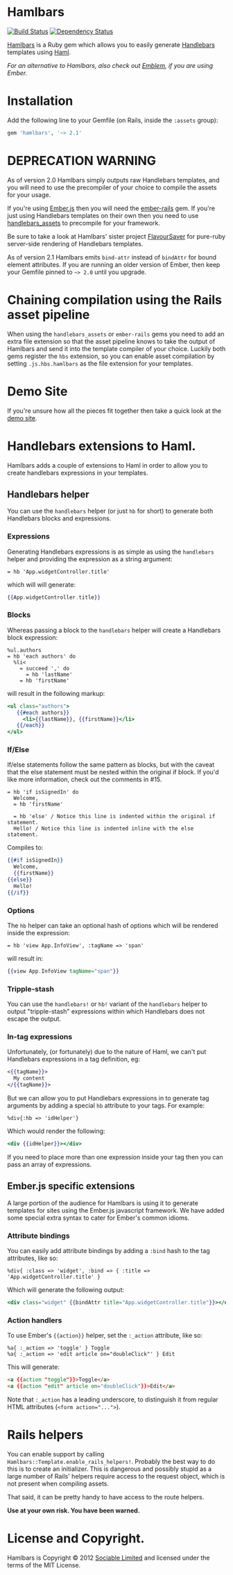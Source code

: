 # Hamlbars

[![Build Status](https://secure.travis-ci.org/jamesotron/hamlbars.png?branch=master)](http://travis-ci.org/jamesotron/hamlbars)
[![Dependency Status](https://gemnasium.com/jamesotron/hamlbars.png)](https://gemnasium.com/jamesotron/hamlbars)

[Hamlbars](https://github.com/jamesotron/hamlbars) is a Ruby gem which allows
you to easily generate [Handlebars](http://handlebarsjs.com) templates using
[Haml](http://www.haml-lang.com).

*For an alternative to Hamlbars, also check out
[Emblem](https://github.com/machty/emblem.js), if you are using Ember.*

# Installation

Add the following line to your Gemfile (on Rails, inside the `:assets` group):

```ruby
gem 'hamlbars', '~> 2.1'
```

# DEPRECATION WARNING

As of version 2.0 Hamlbars simply outputs raw Handlebars templates, and you will need to
use the precompiler of your choice to compile the assets for your usage.

If you're using [Ember.js](http://emberjs.com) then you will need the
[ember-rails](http://rubygems.org/gems/ember-rails) gem. If you're just using
Handlebars templates on their own then you need to use
[handlebars_assets](http://rubygems.org/gems/handlebars_assets) to precompile
for your framework.

Be sure to take a look at Hamlbars' sister project
[FlavourSaver](http://rubygems.org/gems/flavour_saver) for pure-ruby server-side
rendering of Handlebars templates.

As of version 2.1 Hamlbars emits `bind-attr` instead of `bindAttr` for bound
element attributes. If you are running an older version of Ember, then keep
your Gemfile pinned to `~> 2.0` until you upgrade.

# Chaining compilation using the Rails asset pipeline

When using the `handlebars_assets` or `ember-rails` gems you need to add an
extra file extension so that the asset pipeline knows to take the output of
Hamlbars and send it into the template compiler of your choice.  Luckily
both gems register the `hbs` extension, so you can enable asset compilation
by setting `.js.hbs.hamlbars` as the file extension for your templates.

# Demo Site

If you're unsure how all the pieces fit together then take a quick look at the
[demo site](http://hamlbars-demo.herokuapp.com/).

# Handlebars extensions to Haml.

Hamlbars adds a couple of extensions to Haml in order to allow you to create
handlebars expressions in your templates.

## Handlebars helper

You can use the `handlebars` helper (or just `hb` for short) to generate both
Handlebars blocks and expressions.

### Expressions

Generating Handlebars expressions is as simple as using the `handlebars` helper
and providing the expression as a string argument:

```haml
= hb 'App.widgetController.title'
```

which will will generate:

```handlebars
{{App.widgetController.title}}
```

### Blocks

Whereas passing a block to the `handlebars` helper will create a Handlebars
block expression:

```haml
%ul.authors
= hb 'each authors' do
  %li<
    = succeed ',' do
      = hb 'lastName'
    = hb 'firstName'
```

will result in the following markup:

```handlebars
<ul class="authors">
   {{#each authors}}
     <li>{{lastName}}, {{firstName}}</li>
   {{/each}}
</ul>
```

### If/Else

If/else statements follow the same pattern as blocks, but with the caveat that
the else statement must be nested within the original if block. If you'd like
more information, check out the comments in #15.

```haml
= hb 'if isSignedIn' do
  Welcome,
  = hb 'firstName'

  = hb 'else' / Notice this line is indented within the original if statement.
  Hello! / Notice this line is indented inline with the else statement.
```

Compiles to:

```handlebars
{{#if isSignedIn}}
  Welcome,
  {{firstName}}
{{else}}
  Hello!
{{/if}}
```

### Options

The `hb` helper can take an optional hash of options which will be rendered
inside the expression:

```haml
= hb 'view App.InfoView', :tagName => 'span'
```

will result in:

```handlebars
{{view App.InfoView tagName="span"}}
```

### Tripple-stash

You can use the `handlebars!` or `hb!` variant of the `handlebars` helper to
output "tripple-stash" expressions within which Handlebars does not escape the
output.

### In-tag expressions

Unfortunately, (or fortunately) due to the nature of Haml, we can't put Handlebars
expressions in a tag definition, eg:

```handlebars
<{{tagName}}>
  My content
</{{tagName}}>
```

But we can allow you to put Handlebars expressions in to generate tag arguments by
adding a special `hb` attribute to your tags. For example:

```haml
%div{:hb => 'idHelper'}
```

Which would render the following:

```handlebars
<div {{idHelper}}></div>
```

If you need to place more than one expression inside your tag then you can pass an array
of expressions.

## Ember.js specific extensions

A large portion of the audience for Hamlbars is using it to generate templates for sites
using the Ember.js javascript framework.  We have added some special extra syntax to
cater for Ember's common idioms.

### Attribute bindings

You can easily add attribute bindings by adding a `:bind` hash to the tag
attributes, like so:

```haml
%div{ :class => 'widget', :bind => { :title => 'App.widgetController.title' }
```

Which will generate the following output:

```handlebars
<div class="widget" {{bindAttr title="App.widgetController.title"}}></div>
```

### Action handlers

To use Ember's `{{action}}` helper, set the `:_action` attribute, like so:

```haml
%a{ :_action => 'toggle' } Toggle
%a{ :_action => 'edit article on="doubleClick"' } Edit
```

This will generate:

```html
<a {{action "toggle"}}>Toggle</a>
<a {{action "edit" article on="doubleClick"}}>Edit</a>
```

Note that `:_action` has a leading underscore, to distinguish it from regular
HTML attributes (`<form action="...">`).

# Rails helpers

You can enable support by calling `Hamlbars::Template.enable_rails_helpers!`.
Probably the best way to do this is to create an initializer.  This is
dangerous and possibly stupid as a large number of Rails' helpers require
access to the request object, which is not present when compiling assets.

That said, it can be pretty handy to have access to the route helpers.

**Use at your own risk. You have been warned.**

# License and Copyright.

Hamlbars is Copyright &copy; 2012 [Sociable Limited](http://sociable.co.nz/)
and licensed under the terms of the MIT License.
